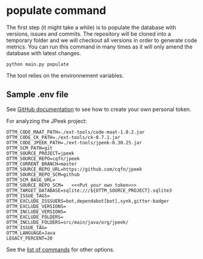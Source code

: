 # populate command

The first step (it might take a while) is to populate the database with versions, issues and commits. The repository will be cloned into a temporary folder and we will checkout all versions in order to generate code metrics. You can run this command in many times as it will only amend the database with latest changes.

    python main.py populate

The tool relies on the environnement variables.

## Sample .env file

See [GitHub documentation](https://docs.github.com/en/enterprise-server@3.4/authentication/keeping-your-account-and-data-secure/creating-a-personal-access-token) to see how to create your own personal token.

For analyzing the JPeek project:

```
OTTM_CODE_MAAT_PATH=./ext-tools/code-maat-1.0.2.jar
OTTM_CODE_CK_PATH=./ext-tools/ck-0.7.1.jar
OTTM_CODE_JPEEK_PATH=./ext-tools/jpeek-0.30.25.jar
OTTM_SCM_PATH=git
OTTM_SOURCE_PROJECT=jpeek
OTTM_SOURCE_REPO=cqfn/jpeek
OTTM_CURRENT_BRANCH=master
OTTM_SOURCE_REPO_URL=https://github.com/cqfn/jpeek
OTTM_SOURCE_REPO_SCM=github
OTTM_SCM_BASE_URL=
OTTM_SOURCE_REPO_SCM=   <<<Put your own token>>>
OTTM_TARGET_DATABASE=sqlite:///${OTTM_SOURCE_PROJECT}.sqlite3
OTTM_ISSUE_TAGS=
OTTM_EXCLUDE_ISSSUERS=bot,dependabot[bot],synk,gitter-badger
OTTM_EXCLUDE_VERSIONS=
OTTM_INCLUDE_VERSIONS=
OTTM_EXCLUDE_FOLDERS=
OTTM_INCLUDE_FOLDERS=src/main/java/org/jpeek/
OTTM_ISSUE_TAG=
OTTM_LANGUAGE=Java
LEGACY_PERCENT=20
```

See the [list of commands](./commands.md) for other options.
